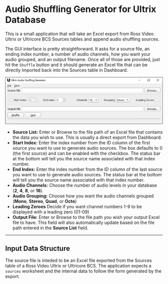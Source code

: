 # **Audio Shuffling Generator for Ultrix Database**

This is a small application that will take an Excel export from Ross Video Ultrix or Ultricore BCS Sources tables and append audio shuffling sources.

The GUI interface is pretty straightforward. It asks for a source file, an ending index number, a number of audio channels, how you want your audio grouped, and an output filename. Once all of those are provided, just hit the `Shuffle` button and it should generate an Excel file that can be directly imported back into the Sources table in Dashboard.

<p align="center">
  <img src="readme_resources/screenshot.png" alt="Screenshot of Audio Shuffle interface."/>
</p>

- **Source List:** Enter or Browse to the file path of an Excel file that contains the data you wish to use. This is usually a direct export from Dashboard.
- **Start Index:** Enter the index number from the ID column of the first source you want to use to generate audio sources. The box defaults to 0 (the first source) and can be enabled with the checkbox. The status bar at the bottom will tell you the source name associated with that index number.
- **End Index:** Enter the index number from the ID column of the last source you want to use to generate audio sources. The status bar at the bottom will tell you the source name associated with that index number.
- **Audio Channels:** Choose the number of audio levels in your database (**2**, **4**, **8**, or **16**).
- **Audio Grouping:** Choose how you want the audio channels grouped (**Mono**, **Stereo**, **Quad**, or **Octo**)
- **Leading Zeroes** Decide if you want channel numbers 1-9 to be displayed with a leading zero (01-09)
- **Output File:** Enter or Browse to the file path you wish your output Excel file to have. This field will also automatically update based on the file path entered in the **Source List** field.

-----

## **Input Data Structure**

The source file is inteded to be an Excel file exported from the Sources table of a Ross Video Ultrix or Ultricore BCS. The application expects a `sources` worksheet and the internal data to follow the form generated by the export.